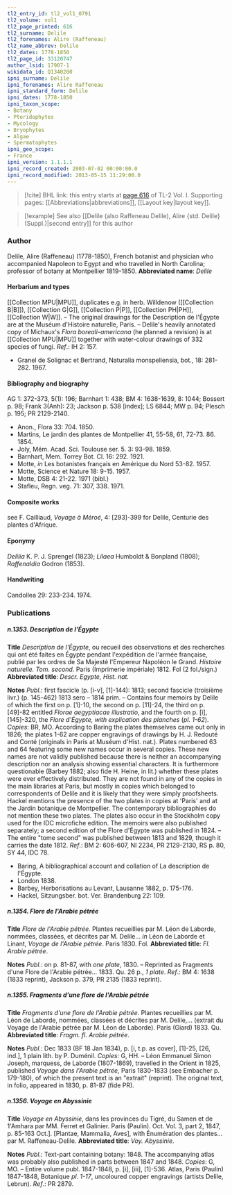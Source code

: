 ```yaml
---
tl2_entry_id: tl2_vol1_0791
tl2_volume: vol1
tl2_page_printed: 616
tl2_surname: Delile
tl2_forenames: Alire (Raffeneau)
tl2_name_abbrev: Delile
tl2_dates: 1778-1850
tl2_page_id: 33120747
author_lsid: 17907-1
wikidata_id: Q1340280
ipni_surname: Delile
ipni_forenames: Alire Raffeneau
ipni_standard_form: Delile
ipni_dates: 1778-1850
ipni_taxon_scope: 
- Botany
- Pteridophytes
- Mycology
- Bryophytes
- Algae
- Spermatophytes
ipni_geo_scope: 
- France
ipni_version: 1.1.1.1
ipni_record_created: 2003-07-02 00:00:00.0
ipni_record_modified: 2013-05-15 11:29:00.0
---
```



> [!cite] BHL link: this entry starts at [page 616](https://www.biodiversitylibrary.org/page/33120747) of TL-2 Vol. I.
> Supporting pages: [[Abbreviations|abbreviations]], [[Layout key|layout key]].

> [!example] See also [[Delile (also Raffeneau Delile), Alire {std. Delile} (Suppl.)|second entry]] for this author

### Author

Delile, Alire (Raffeneau) (1778-1850), French botanist and physician who accompanied Napoleon to Egypt and who travelled in North Carolina; professor of botany at Montpellier 1819-1850. 
**Abbreviated name**: *Delile*

#### Herbarium and types

[[Collection MPU|MPU]], duplicates e.g. in herb. Willdenow ([[Collection B|B]]), [[Collection G|G]], [[Collection P|P]], [[Collection PH|PH]], [[Collection W|W]]. – The original drawings for the Description de l'Égypte are at the Muséum d'Histoire naturelle, Paris. – Delile's heavily annotated copy of Michaux's *Flora boreali-americana* (he planned a revision) is at [[Collection MPU|MPU]] together with water-colour drawings of 332 species of fungi.
*Ref*.: IH 2: 157.
- Granel de Solignac et Bertrand, Naturalia monspeliensia, bot., 18: 281-282. 1967.

#### Bibliography and biography

AG 1: 372-373, 5(1): 196; Barnhart 1: 438; BM 4: 1638-1639, 8: 1044; Bossert p. 98; Frank 3(Anh): 23; Jackson p. 538 \[index\]; LS 6844; MW p. 94; Plesch p. 195; PR 2129-2140.
- Anon., Flora 33: 704. 1850.
- Martins, Le jardin des plantes de Montpellier 41, 55-58, 61, 72-73. 86. 1854.
- Joly, Mém. Acad. Sci. Toulouse ser. 5. 3: 93-98. 1859.
- Barnhart, Mem. Torrey Bot. Cl. 16: 292. 1921.
- Motte, *in* Les botanistes français en Amérique du Nord 53-82. 1957.
- Motte, Science et Nature 18: 9-15. 1957.
- Motte, DSB 4: 21-22. 1971 (bibl.)
- Stafleu, Regn. veg. 71: 307, 338. 1971.

#### Composite works

see F. Cailliaud, *Voyage à Méroé*, 4: \[293\]-399 for Delile, Centurie des plantes d'Afrique.

#### Eponymy

*Delilia* K. P. J. Sprengel (1823); *Lilaea* Humboldt & Bonpland (1808); *Raffenaldia* Godron (1853).

#### Handwriting

Candollea 29: 233-234. 1974.

### Publications

##### n.1353. Description de l'Égypte

**Title**
*Description de l'Égypte*, ou recueil des observations et des recherches qui ont été faites en Égypte pendant l'expédition de l'armée française, publié par les ordres de Sa Majesté l'Empereur Napoléon le Grand. *Histoire naturelle. Tom. second.* Paris (Imprimerie impériale) 1812. Fol (2 fol./sign.)
**Abbreviated title**: *Descr. Egypte, Hist. nat.*

**Notes**
*Publ*.: first fascicle (p. \[i-v\], \[1\]-144): 1813; second fascicle (troisième livr.) (p. 145-462) 1813 sero – 1814 prim. – Contains four memoirs by Delile of which the first on p. \[1\]-10, the second on p. \[11\]-24, the third on p. \[49\]-82 entitled *Florae aegyptiacae illustratio*, and the fourth on p. \[i\], \[145\]-320, the *Flore d'Égypte, with explication des planches* (*pl. 1-62*). *Copies*: BR, MO. According to Baring the plates themselves came out only in 1826; the plates 1-62 are copper engravings of drawings by H. J. Redouté and Conté (originals in Paris at Muséum d'Hist. nat.). Plates numbered 63 and 64 featuring some new names occur in several copies. These new names are not validly published because there is neither an accompanying description nor an analysis showing essential characters. It is furthermore questionable (Barbey 1882; also fide H. Heine, in lit.) whether these plates were ever effectively distributed. They are not found in any of the copies in the main libraries at Paris, but mostly in copies which belonged to correspondents of Delile and it is likely that they were simply proofsheets. Hackel mentions the presence of the two plates in copies at 'Paris' and at the Jardin botanique de Montpellier. The contemporary bibliographies do not mention these two plates. The plates also occur in the Stockholm copy used for the IDC microfiche edition. The memoirs were also published separately; a second edition of the Flore d'Égypte was published in 1824. – The entire "tome second" was published between 1813 and 1829, though it carries the date 1812.
*Ref*.: BM 2: 606-607, NI 2234, PR 2129-2130, RS p. 80, SY 44, IDC 78.
- Baring, A bibliographical account and collation of La description de l'Égypte.
- London 1838.
- Barbey, Herborisations au Levant, Lausanne 1882, p. 175-176.
- Hackel, Sitzungsber. bot. Ver. Brandenburg 22: 109.

##### n.1354. Flore de l'Arabie pétrée

**Title**
*Flore de l'Arabie pétrée*. Plantes recueillies par M. Léon de Laborde, nommées, classées, et décrites par M. Delile... *in* Léon de Laborde et Linant, *Voyage de l'Arabie pétrée*. Paris 1830. Fol.
**Abbreviated title**: *Fl. Arabie pétrée*.

**Notes**
*Publ*.: on p. 81-87, with *one plate*, 1830. – Reprinted as Fragments d'une Flore de l'Arabie pétrée... 1833. Qu. 26 p., *1 plate*.
*Ref*.: BM 4: 1638 (1833 reprint), Jackson p. 379, PR 2135 (1833 reprint).

##### n.1355. Fragments d'une flore de l'Arabie pétrée

**Title**
*Fragments d'une flore de l'Arabie pétrée*. Plantes recueillies par M. Léon de Laborde, nommées, classées et décrites par M. Delile,... (extrait du Voyage de l'Arabie pétrée par M. Léon de Laborde). Paris (Giard) 1833. Qu.
**Abbreviated title**: *Fragm. fl. Arabie pétrée*.

**Notes**
*Publ*.: Dec 1833 (BF 18 Jan 1834), p. \[i, t.p. as cover\], \[1\]-25, \[26, ind.\], 1 plain lith. by P. Duménil. *Copies*: G, HH. – Léon Emmanuel Simon Joseph, marquess, de Laborde (1807-1869), travelled in the Orient in 1825, published *Voyage dans l'Arabie pétrée*, Paris 1830-1833 (see Embacher p. 179-180), of which the present text is an "extrait" (reprint). The original text, in folio, appeared in 1830, p. 81-87 (fide PR).

##### n.1356. Voyage en Abyssinie

**Title**
*Voyage en Abyssinie*, dans les provinces du Tigré, du Samen et de 1'Amhara par MM. Ferret et Galinier. Paris (Paulin). Oct. Vol. 3, part 2, 1847, p. 85-163 Oct.\]. \[Plantae, Mammalia, Aves\], with Énumération des plantes... par M. Raffeneau-Delile.
**Abbreviated title**: *Voy. Abyssinie*.

**Notes**
*Publ*.: Text-part containing botany: 1848. The accompanying atlas was probably also published in parts between 1847 and 1848. *Copies*: G, MO. – Entire volume publ. 1847-1848, p. \[i\], \[iii\], \[1\]-536. Atlas, Paris (Paulin) 1847-1848, Botanique *pl. 1-17*, uncoloured copper engravings (artists Delile, Lebrun).
*Ref*.: PR 2879.

